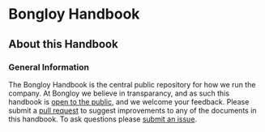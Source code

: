 # Bongloy Handbook

## About this Handbook

### General Information

The Bongloy Handbook is the central public repository for how we run the company. At Bongloy we believe in transparancy, and as such this handbook is [open to the public](https://github.com/bongloy/handbook), and we welcome your feedback. Please submit a [pull request](https://help.github.com/articles/creating-a-pull-request) to suggest improvements to any of the documents in this handbook. To ask questions please [submit an issue](https://github.com/bongloy/handbook/issues).
